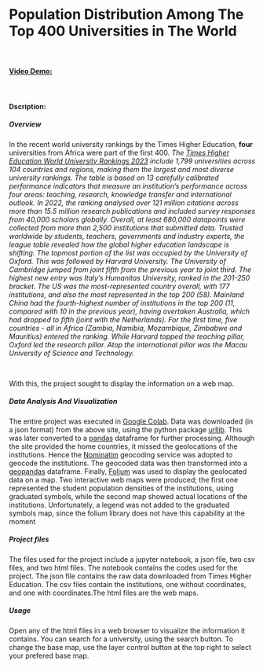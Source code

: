 <!DOCTYPE html>
<html lang="eng">
    <head>
        <link rel="stylesheet" href="style.css">
    </head>
    <body>
        <h1>Population Distribution Among The Top 400 Universities in The World</h1>
        &#160;
        <h4><a  href="youtube.com">Video Demo:</a></h4>
        &#160;
        <h4>Dscription:</h4>
        <h5><b>Overview</b></h5>
            <p>
                In the recent world university rankings by the Times Higher Education, <b>four</b> universities from Africa were part of the first 400.
                <cite>The <a href="https://www.timeshighereducation.com/world-university-rankings/2023/world-ranking">Times Higher Education World University Rankings 2023</a> include 1,799 universities across 104 countries and regions, making them the largest and most diverse university rankings.
                The table is based on 13 carefully calibrated performance indicators that measure an institution’s performance across four areas: teaching, research, knowledge transfer and international outlook.
                In 2022, the ranking analysed over 121 million citations across more than 15.5 million research publications and included survey responses from 40,000 scholars globally. Overall, at least 680,000 datapoints were collected from more than 2,500 institutions that submitted data.
                Trusted worldwide by students, teachers, governments and industry experts, the league table revealed how the global higher education landscape is shifting.
                The topmost portion of the list was occupied by the University of Oxford. This was followed by Harvard University. The University of Cambridge jumped from joint fifth from the previous year to joint third.
                The highest new entry was Italy’s Humanitas University, ranked in the 201-250 bracket.
                The US was the most-represented country overall, with 177 institutions, and also the most represented in the top 200 (58).
                Mainland China had the fourth-highest number of institutions in the top 200 (11, compared with 10 in the previous year), having overtaken Australia, which had dropped to fifth (joint with the Netherlands).
                For the first time, five countries - all in Africa (Zambia, Namibia, Mozambique, Zimbabwe and Mauritius) entered the ranking. While Harvard topped the teaching pillar, Oxford led the research pillar.
                Atop the international pillar was the Macau University of Science and Technology.</cite>
            </p>
                &#160;
            <p>With this, the project sought to display the information on a web map.</p>
        <h5><b>Data Analysis And Visualization</b></h5>
            <p>
                The entire project was executed in <a href="https://colab.research.google.com/">Google Colab</a>.
                Data was downloaded (in a json format) from the above site, using the python package <a href="https://docs.python.org/3/library/urllib.html">urllib</a>. This was later converted to a <a href="https://pandas.pydata.org/">pandas</a> dataframe for further processing. Although the site provided the home countries, it missed the geolocations of the institutions. Hence the <a href="https://nominatim.org/">Nominatim</a> geocoding service was adopted to geocode the institutions. The geocoded data was then transformed into a <a href="https://geopandas.org/en/stable/">geopandas</a> dataframe. Finally, <a href="https://python-visualization.github.io/folium/">Folium</a> was used to display the geolocated data on a map. Two interactive web maps were produced; the first one represented the student population densities of the institutions, using graduated symbols, while the second map showed actual locations of the institutions. Unfortunately, a legend was not added to the graduated symbols map, since the folium library does not have this capability at the moment
            </p>
        <h5><b>Project files</b></h5>
            <p>
            The files used for the project include a jupyter notebook, a json file, two csv files, and two html files.
            The notebook contains the codes used for the project. The json file contains the raw data downloaded from Times Higher Education. The csv files contain the institutions, one without coordinates, and one with coordinates.The html files are the web maps.
            </p>
        <h5><b>Usage</b></h5>
            <p>
            Open any of the html files in a web browser to visualize the information it contains. You can search for a university, using the search button. To change the base map, use the layer control button at the top right to select your prefered base map.
            </p>
    </body>
</html>